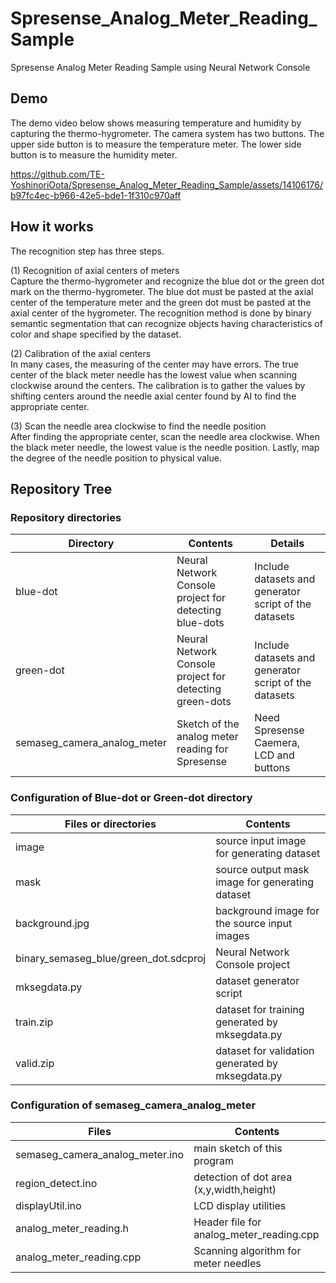 # Spresense_Analog_Meter_Reading_Sample
Spresense Analog Meter Reading Sample using Neural Network Console

## Demo
The demo video below shows measuring temperature and humidity by capturing the thermo-hygrometer. The camera system has two buttons. The upper side button is to measure the temperature meter. The lower side button is to measure the humidity meter.

https://github.com/TE-YoshinoriOota/Spresense_Analog_Meter_Reading_Sample/assets/14106176/b97fc4ec-b966-42e5-bde1-1f310c970aff


## How it works
The recognition step has three steps.

(1) Recognition of axial centers of meters <br/>
Capture the thermo-hygrometer and recognize the blue dot or the green dot mark on the thermo-hygrometer. The blue dot must be pasted at the axial center of the temperature meter and the green dot must be pasted at the axial center of the hygrometer. The recognition method is done by binary semantic segmentation that can recognize objects having characteristics of color and shape specified by the dataset.

(2) Calibration of the axial centers <br/>
In many cases, the measuring of the center may have errors. The true center of the black meter needle has the lowest value when scanning clockwise around the centers. The calibration is to gather the values by shifting centers around the needle axial center found by AI to find the appropriate center.

(3) Scan the needle area clockwise to find the needle position <br/>
After finding the appropriate center, scan the needle area clockwise. When the black meter needle, the lowest value is the needle position. Lastly, map the degree of the needle position to physical value.

## Repository Tree
### Repository directories
| Directory | Contents | Details |
|-----|-----|-----|
| blue-dot | Neural Network Console project for detecting blue-dots | Include datasets and generator script of the datasets |
|green-dot | Neural Network Console project for detecting green-dots | Include datasets and generator script of the datasets |
|semaseg_camera_analog_meter | Sketch of the analog meter reading for Spresense | Need Spresense Caemera, LCD and buttons |

### Configuration of Blue-dot or Green-dot directory
| Files or directories| Contents | 
|----|----|
| image | source input image for generating dataset | 
| mask | source output mask image for generating dataset | 
| background.jpg | background image for the source input images | 
| binary_semaseg_blue/green_dot.sdcproj | Neural Network Console project | 
| mksegdata.py | dataset generator script |
| train.zip | dataset for training generated by mksegdata.py | 
| valid.zip | dataset for validation generated by mksegdata.py | 

### Configuration of semaseg_camera_analog_meter
| Files | Contents | 
|----|----|
| semaseg_camera_analog_meter.ino | main sketch of this program | 
| region_detect.ino | detection of dot area (x,y,width,height) |
| displayUtil.ino | LCD display utilities |
| analog_meter_reading.h | Header file for analog_meter_reading.cpp |
| analog_meter_reading.cpp | Scanning algorithm for meter needles |
